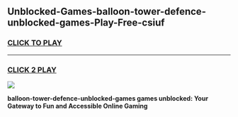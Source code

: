 
## Unblocked-Games-balloon-tower-defence-unblocked-games-Play-Free-csiuf
<h3>
<a href="https://premium76.site?title=balloon-tower-defence-unblocked-games&ref=17A">CLICK TO PLAY</a></h3>
<hr>

<h3>
<a href="https://premium76.site?title=balloon-tower-defence-unblocked-games&ref=17A">CLICK 2 PLAY</a>
  
</h3>

<a href="https://premium76.site?title=balloon-tower-defence-unblocked-games&ref=17A"><img src="https://clearcache.store/games.png"></a>


**balloon-tower-defence-unblocked-games games unblocked: Your Gateway to Fun and Accessible Online Gaming**
